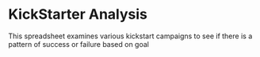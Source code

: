 # KickStarter Analysis  
This spreadsheet examines various kickstart campaigns 
to see if there is a pattern of 
success or failure based on goal
